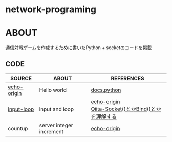 # network-programing

# ABOUT
通信対戦ゲームを作成するために書いたPython + socketのコードを掲載

## CODE
|SOURCE|ABOUT|REFERENCES|
----|----|----
|[echo-origin](socket/echo-origin)|Hello world|[docs.python](https://docs.python.org/ja/3/library/socket.html#example)|
|[input-loop](socket/input-loop)|input and loop|[echo-origin](socket/input-loop)<br>[Qiita-Socket()とかBind()とかを理解する](https://qiita.com/Michinosuke/items/0778a5344bdf81488114)|
|countup|server integer increment|[echo-origin](socket/echo-origin)|

